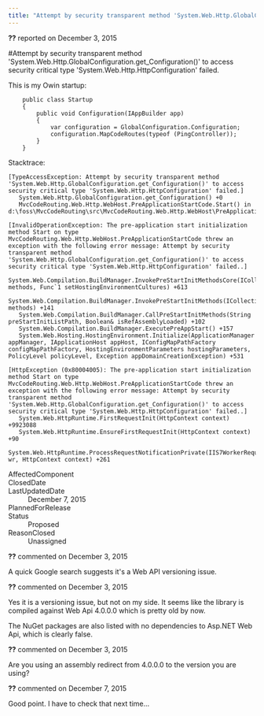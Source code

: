 ```yaml
---
title: "Attempt by security transparent method 'System.Web.Http.GlobalConfiguration.get_Configuration()' to access security critical type 'System.Web.Http.HttpConfiguration' failed. #1166"
---
```

<div class="issue-report"><div class="issue-header"><b>??</b> reported on <time datetime="2015-12-03T05:55:04.257-08:00" title="2015-12-03T05:55:04.257-08:00">December 3, 2015</time></div><div class="issue-message" markdown="1">

#Attempt by security transparent method 'System.Web.Http.GlobalConfiguration.get_Configuration()' to access security critical type 'System.Web.Http.HttpConfiguration' failed.

This is my Owin startup:
```
    public class Startup
    {
        public void Configuration(IAppBuilder app)
        {
            var configuration = GlobalConfiguration.Configuration;
            configuration.MapCodeRoutes(typeof (PingController));
        }
    }

```

Stacktrace:
```
[TypeAccessException: Attempt by security transparent method 'System.Web.Http.GlobalConfiguration.get_Configuration()' to access security critical type 'System.Web.Http.HttpConfiguration' failed.]
   System.Web.Http.GlobalConfiguration.get_Configuration() +0
   MvcCodeRouting.Web.Http.WebHost.PreApplicationStartCode.Start() in d:\foss\MvcCodeRouting\src\MvcCodeRouting.Web.Http.WebHost\PreApplicationStartCode.cs:35

[InvalidOperationException: The pre-application start initialization method Start on type MvcCodeRouting.Web.Http.WebHost.PreApplicationStartCode threw an exception with the following error message: Attempt by security transparent method 'System.Web.Http.GlobalConfiguration.get_Configuration()' to access security critical type 'System.Web.Http.HttpConfiguration' failed..]
   System.Web.Compilation.BuildManager.InvokePreStartInitMethodsCore(ICollection`1 methods, Func`1 setHostingEnvironmentCultures) +613
   System.Web.Compilation.BuildManager.InvokePreStartInitMethods(ICollection`1 methods) +141
   System.Web.Compilation.BuildManager.CallPreStartInitMethods(String preStartInitListPath, Boolean& isRefAssemblyLoaded) +102
   System.Web.Compilation.BuildManager.ExecutePreAppStart() +157
   System.Web.Hosting.HostingEnvironment.Initialize(ApplicationManager appManager, IApplicationHost appHost, IConfigMapPathFactory configMapPathFactory, HostingEnvironmentParameters hostingParameters, PolicyLevel policyLevel, Exception appDomainCreationException) +531

[HttpException (0x80004005): The pre-application start initialization method Start on type MvcCodeRouting.Web.Http.WebHost.PreApplicationStartCode threw an exception with the following error message: Attempt by security transparent method 'System.Web.Http.GlobalConfiguration.get_Configuration()' to access security critical type 'System.Web.Http.HttpConfiguration' failed..]
   System.Web.HttpRuntime.FirstRequestInit(HttpContext context) +9923088
   System.Web.HttpRuntime.EnsureFirstRequestInit(HttpContext context) +90
   System.Web.HttpRuntime.ProcessRequestNotificationPrivate(IIS7WorkerRequest wr, HttpContext context) +261
```

</div><div class="issue-footer"><dl><dt>AffectedComponent</dt><dd></dd><dt>ClosedDate</dt><dd></dd><dt>LastUpdatedDate</dt><dd><time datetime="2015-12-07T11:30:41.46-08:00" title="2015-12-07T11:30:41.46-08:00">December 7, 2015</time></dd><dt>PlannedForRelease</dt><dd></dd><dt>Status</dt><dd>Proposed</dd><dt>ReasonClosed</dt><dd>Unassigned</dd></dl></div></div><div id="comment-194202" class="issue-comment"><div class="issue-header"><b>??</b> commented on <time datetime="2015-12-03T09:37:27.927-08:00" title="2015-12-03T09:37:27.927-08:00">December 3, 2015</time></div><div class="issue-message" markdown="1">

A quick Google search suggests it's a Web API versioning issue.

</div></div><div id="comment-194210" class="issue-comment"><div class="issue-header"><b>??</b> commented on <time datetime="2015-12-03T11:05:30.86-08:00" title="2015-12-03T11:05:30.86-08:00">December 3, 2015</time></div><div class="issue-message" markdown="1">

Yes it is a versioning issue, but not on my side. It seems like the library is compiled against Web Api 4.0.0.0 which is pretty old by now.

The NuGet packages are also listed with no dependencies to Asp.NET Web Api, which is clearly false.

</div></div><div id="comment-194213" class="issue-comment"><div class="issue-header"><b>??</b> commented on <time datetime="2015-12-03T17:47:26.85-08:00" title="2015-12-03T17:47:26.85-08:00">December 3, 2015</time></div><div class="issue-message" markdown="1">

Are you using an assembly redirect from 4.0.0.0 to the version you are using?

</div></div><div id="comment-194331" class="issue-comment"><div class="issue-header"><b>??</b> commented on <time datetime="2015-12-07T11:30:41.46-08:00" title="2015-12-07T11:30:41.46-08:00">December 7, 2015</time></div><div class="issue-message" markdown="1">

Good point. I have to check that next time...

</div></div>